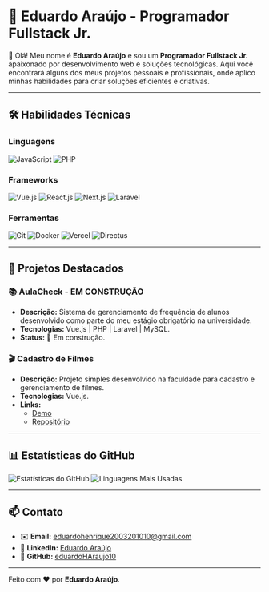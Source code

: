 # 🚀 Eduardo Araújo - Programador Fullstack Jr.

👋 Olá! Meu nome é **Eduardo Araújo** e sou um **Programador Fullstack Jr.** apaixonado por desenvolvimento web e soluções tecnológicas. Aqui você encontrará alguns dos meus projetos pessoais e profissionais, onde aplico minhas habilidades para criar soluções eficientes e criativas.

---

## 🛠️ Habilidades Técnicas

### Linguagens
![JavaScript](https://img.shields.io/badge/JavaScript-F7DF1E?style=for-the-badge&logo=javascript&logoColor=black)
![PHP](https://img.shields.io/badge/PHP-777BB4?style=for-the-badge&logo=php&logoColor=white)

### Frameworks
![Vue.js](https://img.shields.io/badge/Vue.js-4FC08D?style=for-the-badge&logo=vuedotjs&logoColor=white)
![React.js](https://img.shields.io/badge/React-20232A?style=for-the-badge&logo=react&logoColor=61DAFB)
![Next.js](https://img.shields.io/badge/Next.js-000000?style=for-the-badge&logo=nextdotjs&logoColor=white)
![Laravel](https://img.shields.io/badge/Laravel-FF2D20?style=for-the-badge&logo=laravel&logoColor=white)

### Ferramentas
![Git](https://img.shields.io/badge/Git-F05032?style=for-the-badge&logo=git&logoColor=white)
![Docker](https://img.shields.io/badge/Docker-2496ED?style=for-the-badge&logo=docker&logoColor=white)
![Vercel](https://img.shields.io/badge/Vercel-000000?style=for-the-badge&logo=vercel&logoColor=white)
![Directus](https://img.shields.io/badge/Directus-1F6CFF?style=for-the-badge&logo=directus&logoColor=white)

---

## 🚀 Projetos Destacados

### 📚 AulaCheck - EM CONSTRUÇÃO
- **Descrição:** Sistema de gerenciamento de frequência de alunos desenvolvido como parte do meu estágio obrigatório na universidade.
- **Tecnologias:** Vue.js | PHP | Laravel | MySQL.
- **Status:** 🚧 Em construção.

### 🎬 Cadastro de Filmes
- **Descrição:** Projeto simples desenvolvido na faculdade para cadastro e gerenciamento de filmes.
- **Tecnologias:** Vue.js.
- **Links:** 
  - [Demo](https://projectweb-flame.vercel.app)
  - [Repositório](https://github.com/eduardoHAraujo10/devweb)

---

## 📊 Estatísticas do GitHub

![Estatísticas do GitHub](https://github-readme-stats.vercel.app/api?username=eduardoHAraujo10&show_icons=true&theme=radical)
![Linguagens Mais Usadas](https://github-readme-stats.vercel.app/api/top-langs/?username=eduardoHAraujo10&layout=compact&theme=radical)

---

## 📫 Contato

- ✉️ **Email:** [eduardohenrique2003201010@gmail.com](mailto:eduardohenrique2003201010@gmail.com)
- 💼 **LinkedIn:** [Eduardo Araújo](https://linkedin.com/in/eduardo-araújo-000427227)
- 🐙 **GitHub:** [eduardoHAraujo10](https://github.com/eduardoHAraujo10)

---

Feito com ❤️ por **Eduardo Araújo**.
